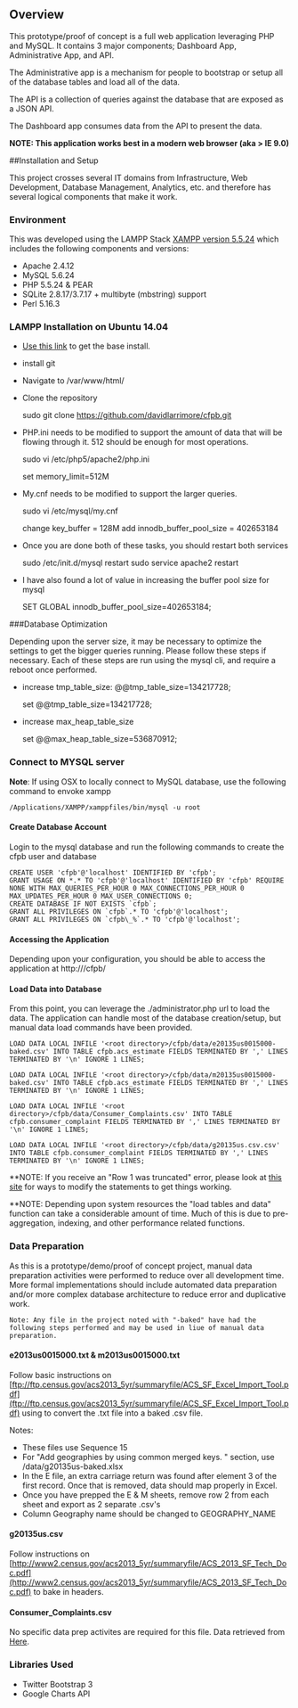 ## Overview
This prototype/proof of concept is a full web application leveraging PHP and MySQL. It contains 3 major components; Dashboard App, Administrative App, and API.

The Administrative app is a mechanism for people to bootstrap or setup all of the database tables and load all of the data.

The API is a collection of queries against the database that are exposed as a JSON API.

The Dashboard app consumes data from the API to present the data.


**NOTE: This application works best in a modern web browser (aka > IE 9.0)**


##Installation and Setup

This project crosses several IT domains from Infrastructure, Web Development, Database Management, Analytics, etc. and therefore has several logical components that make it work.


### Environment

This was developed using the LAMPP Stack [XAMPP version 5.5.24](https://www.apachefriends.org/download.html) which includes the following components and versions:

* Apache 2.4.12
* MySQL 5.6.24
* PHP 5.5.24 & PEAR
* SQLite 2.8.17/3.7.17 + multibyte (mbstring) support
* Perl 5.16.3


### LAMPP Installation on Ubuntu 14.04

* [Use this link](http://howtoubuntu.org/how-to-install-lamp-on-ubuntu) to get the base install.
* install git
* Navigate to /var/www/html/
* Clone the repository

	sudo git clone https://github.com/davidlarrimore/cfpb.git

* PHP.ini needs to be modified to support the amount of data that will be flowing through it. 512 should be enough for most operations.

	sudo vi /etc/php5/apache2/php.ini

	set memory_limit=512M

* My.cnf needs to be modified to support the larger queries.

	sudo vi /etc/mysql/my.cnf

	change key_buffer              = 128M
	add innodb_buffer_pool_size = 402653184

* Once you are done both of these tasks, you should restart both services

	sudo /etc/init.d/mysql restart 
	sudo service apache2 restart

* I have also found a lot of value in increasing the buffer pool size for mysql

	SET GLOBAL innodb_buffer_pool_size=402653184;


###Database Optimization

Depending upon the server size, it may be necessary to optimize the settings to get the bigger queries running. Please follow these steps if necessary. Each of these steps are run using the mysql cli, and require a reboot once performed.


* increase tmp_table_size: @@tmp_table_size=134217728;

	set @@tmp_table_size=134217728;

* increase max_heap_table_size

	set @@max_heap_table_size=536870912;




### Connect to MYSQL server


**Note**: If using OSX to locally connect to MySQL database, use the following command to envoke xampp

	/Applications/XAMPP/xamppfiles/bin/mysql -u root



#### Create Database Account

Login to the mysql database and run the following commands to create the cfpb user and database

	CREATE USER 'cfpb'@'localhost' IDENTIFIED BY 'cfpb';
	GRANT USAGE ON *.* TO 'cfpb'@'localhost' IDENTIFIED BY 'cfpb' REQUIRE NONE WITH MAX_QUERIES_PER_HOUR 0 MAX_CONNECTIONS_PER_HOUR 0 MAX_UPDATES_PER_HOUR 0 MAX_USER_CONNECTIONS 0;
	CREATE DATABASE IF NOT EXISTS `cfpb`;
	GRANT ALL PRIVILEGES ON `cfpb`.* TO 'cfpb'@'localhost';
	GRANT ALL PRIVILEGES ON `cfpb\_%`.* TO 'cfpb'@'localhost';





#### Accessing the Application

Depending upon your configuration, you should be able to access the application at http://<hostname>/cfpb/



#### Load Data into Database

From this point, you can leverage the ./administrator.php url to load the data. The application can handle most of the database creation/setup, but manual data load commands have been provided.


	LOAD DATA LOCAL INFILE '<root directory>/cfpb/data/e20135us0015000-baked.csv' INTO TABLE cfpb.acs_estimate FIELDS TERMINATED BY ',' LINES TERMINATED BY '\n' IGNORE 1 LINES;

	LOAD DATA LOCAL INFILE '<root directory>/cfpb/data/m20135us0015000-baked.csv' INTO TABLE cfpb.acs_estimate FIELDS TERMINATED BY ',' LINES TERMINATED BY '\n' IGNORE 1 LINES;

	LOAD DATA LOCAL INFILE '<root directory>/cfpb/data/Consumer_Complaints.csv' INTO TABLE cfpb.consumer_complaint FIELDS TERMINATED BY ',' LINES TERMINATED BY '\n' IGNORE 1 LINES;

	LOAD DATA LOCAL INFILE '<root directory>/cfpb/data/g20135us.csv.csv' INTO TABLE cfpb.consumer_complaint FIELDS TERMINATED BY ',' LINES TERMINATED BY '\n' IGNORE 1 LINES;


**NOTE: If you receive an "Row 1 was truncated" error, please look at [this site](http://www.alanjames.org/2009/08/mysql-row-n-was-truncated-a-solution/) for ways to modify the statements to get things working.


**NOTE: Depending upon system resources the "load tables and data" function can take a considerable amount of time. Much of this is due to pre-aggregation, indexing, and other performance related functions.




### Data Preparation

As this is a prototype/demo/proof of concept project, manual data preparation activities were performed to reduce over all development time. More formal implementations should include automated data preparation and/or more complex database architecture to reduce error and duplicative work.

	Note: Any file in the project noted with "-baked" have had the following steps performed and may be used in liue of manual data preparation.


#### e2013us0015000.txt & m2013us0015000.txt


Follow basic instructions on [ftp://ftp.census.gov/acs2013_5yr/summaryfile/ACS_SF_Excel_Import_Tool.pdf](ftp://ftp.census.gov/acs2013_5yr/summaryfile/ACS_SF_Excel_Import_Tool.pdf) using  to convert the .txt file into a baked .csv file.


Notes:


* These files use Sequence 15
* For "Add geographies by using common merged keys. " section, use /data/g20135us-baked.xlsx
* In the E file, an extra carriage return was found after element 3 of the first record. Once that is removed, data should map properly in Excel.
* Once you have prepped the E & M sheets, remove row 2 from each sheet and export as 2 separate .csv's
* Column Geography name should be changed to GEOGRAPHY_NAME



#### g20135us.csv

Follow instructions on [http://www2.census.gov/acs2013_5yr/summaryfile/ACS_2013_SF_Tech_Doc.pdf](http://www2.census.gov/acs2013_5yr/summaryfile/ACS_2013_SF_Tech_Doc.pdf) to bake in headers.


#### Consumer_Complaints.csv

No specific data prep activites are required for this file. Data retrieved from [Here](http://www.consumerfinance.gov/complaintdatabase/#download-the-data).




### Libraries Used

* Twitter Bootstrap 3
* Google Charts API


